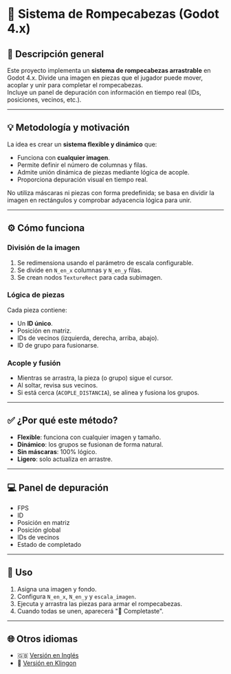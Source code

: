 # 🧩 Sistema de Rompecabezas (Godot 4.x)

## 📄 Descripción general

Este proyecto implementa un **sistema de rompecabezas arrastrable** en Godot 4.x. Divide una imagen en piezas que el jugador puede mover, acoplar y unir para completar el rompecabezas.  
Incluye un panel de depuración con información en tiempo real (IDs, posiciones, vecinos, etc.).

---

## 💡 Metodología y motivación

La idea es crear un **sistema flexible y dinámico** que:

- Funciona con **cualquier imagen**.
- Permite definir el número de columnas y filas.
- Admite unión dinámica de piezas mediante lógica de acople.
- Proporciona depuración visual en tiempo real.

No utiliza máscaras ni piezas con forma predefinida; se basa en dividir la imagen en rectángulos y comprobar adyacencia lógica para unir.

---

## ⚙️ Cómo funciona

### División de la imagen

1. Se redimensiona usando el parámetro de escala configurable.
2. Se divide en `N_en_x` columnas y `N_en_y` filas.
3. Se crean nodos `TextureRect` para cada subimagen.

### Lógica de piezas

Cada pieza contiene:

- Un **ID único**.
- Posición en matriz.
- IDs de vecinos (izquierda, derecha, arriba, abajo).
- ID de grupo para fusionarse.

### Acople y fusión

- Mientras se arrastra, la pieza (o grupo) sigue el cursor.
- Al soltar, revisa sus vecinos.
- Si está cerca (`ACOPLE_DISTANCIA`), se alinea y fusiona los grupos.

---

## ✅ ¿Por qué este método?

- **Flexible**: funciona con cualquier imagen y tamaño.
- **Dinámico**: los grupos se fusionan de forma natural.
- **Sin máscaras**: 100% lógico.
- **Ligero**: solo actualiza en arrastre.

---

## 💻 Panel de depuración

- FPS
- ID
- Posición en matriz
- Posición global
- IDs de vecinos
- Estado de completado

---

## 🚀 Uso

1. Asigna una imagen y fondo.
2. Configura `N_en_x`, `N_en_y` y `escala_imagen`.
3. Ejecuta y arrastra las piezas para armar el rompecabezas.
4. Cuando todas se unen, aparecerá "🎉 Completaste".

---

## 🌐 Otros idiomas

- 🇬🇧 [Versión en Inglés](README.md)
- 🖖 [Versión en Klingon](README_KLINGON.md)
